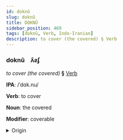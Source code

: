```yaml
---
id: doknû
slug: doknû
title: DOKNÛ
sidebar_position: 469
tags: [doknû, Verb, Indo-Iranian]
description: to cover (the covered) § Verb
---
```


### doknû&emsp;<span kind="abugida">ʌ̑ƨʄ</span>

*to cover (the covered)* **§** [Verb](../../tags/Verb)

**IPA**: /ˈdɑk.nu/

**Verb**: to cover

**Noun**: the covered

**Modifier**: coverable

<details>
    <summary>Origin</summary>
    Nepali ढाक्नु ḍhāknu [ɖʱä̤knu]<br/>
    <em>Indo-Iranian Language Family</em>
</details>